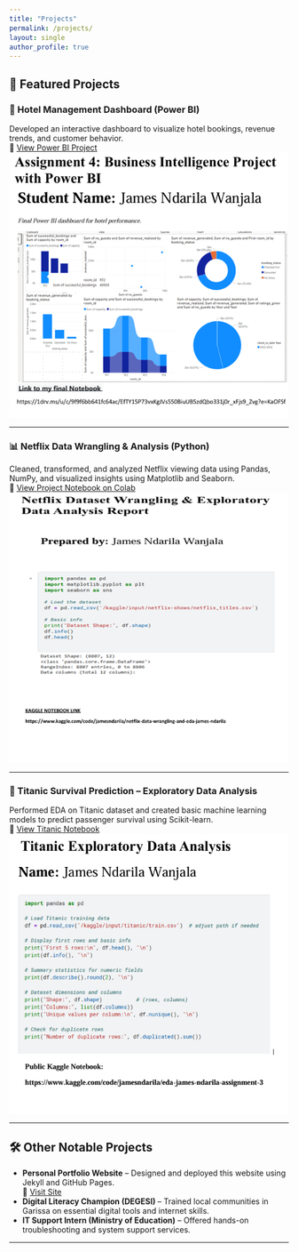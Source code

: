 ```yaml
---
title: "Projects"
permalink: /projects/
layout: single
author_profile: true
---
```


## 🔧 Featured Projects

### 🏨 Hotel Management Dashboard (Power BI)
Developed an interactive dashboard to visualize hotel bookings, revenue trends, and customer behavior.  
🔗 [View Power BI Project](https://1drv.ms/u/c/9f9f6bb641fc64ac/EfTY15P73vxKgJVs550BiuUB5zdQbo331j0r_xFjs9_Zvg?e=KaOFSf)  
![Hotel Dashboard Screenshot](/assets/images/hotel_dashboard.jpg)

---

### 📊 Netflix Data Wrangling & Analysis (Python)
Cleaned, transformed, and analyzed Netflix viewing data using Pandas, NumPy, and visualized insights using Matplotlib and Seaborn.  
🔗 [View Project Notebook on Colab](https://www.kaggle.com/code/jamesndarila/netflix-data-wrangling-and-eda-james-ndarila)  
![Netflix Project Screenshot](/assets/images/netflix_project.jpg)

---

### 🚢 Titanic Survival Prediction – Exploratory Data Analysis
Performed EDA on Titanic dataset and created basic machine learning models to predict passenger survival using Scikit-learn.  
🔗 [View Titanic Notebook](https://www.kaggle.com/code/jamesndarila/eda-james-ndarila-assignment-3)  
![Titanic Project Screenshot](/assets/images/titanic_analysis.jpg)

---

## 🛠 Other Notable Projects

- **Personal Portfolio Website** – Designed and deployed this website using Jekyll and GitHub Pages.  
  🔗 [Visit Site](https://jamesndarila1.github.io)
- **Digital Literacy Champion (DEGESI)** – Trained local communities in Garissa on essential digital tools and internet skills.
- **IT Support Intern (Ministry of Education)** – Offered hands-on troubleshooting and system support services.

---
